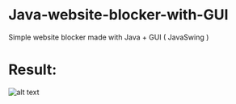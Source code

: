# Java-website-blocker-with-GUI
Simple website blocker made with Java + GUI ( JavaSwing )

# Result:
![alt text](https://github.com/faycal-gh/Java-website-blocker-with-GUI/blob/master/Result.PNG)
